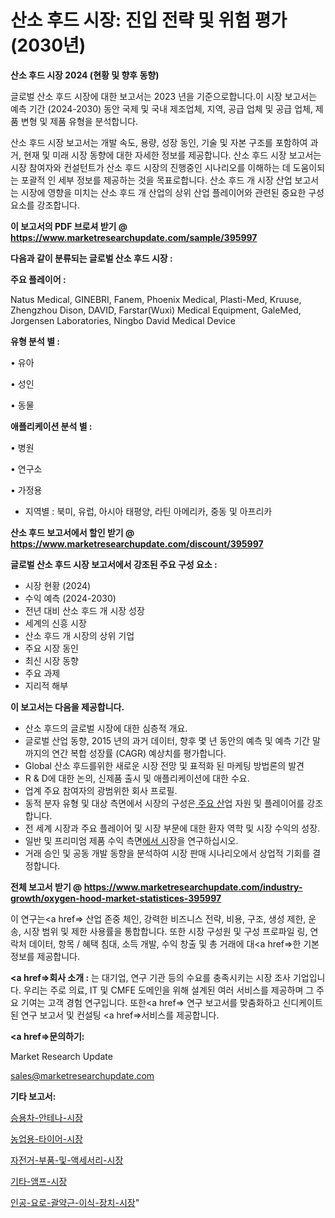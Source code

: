 # 산소 후드 시장: 진입 전략 및 위험 평가(2030년)

<strong>산소 후드 시장 2024 (현황 및 향후 동향)</strong>

글로벌 산소 후드 시장에 대한 보고서는 2023 년을 기준으로합니다.이 시장 보고서는 예측 기간 (2024-2030) 동안 국제 및 국내 제조업체, 지역, 공급 업체 및 공급 업체, 제품 변형 및 제품 유형을 분석합니다.

산소 후드 시장 보고서는 개발 속도, 용량, 성장 동인, 기술 및 자본 구조를 포함하여 과거, 현재 및 미래 시장 동향에 대한 자세한 정보를 제공합니다. 산소 후드 시장 보고서는 시장 참여자와 컨설턴트가 산소 후드 시장의 진행중인 시나리오를 이해하는 데 도움이되는 포괄적 인 세부 정보를 제공하는 것을 목표로합니다. 산소 후드 개 시장 산업 보고서는 시장에 영향을 미치는 산소 후드 개 산업의 상위 산업 플레이어와 관련된 중요한 구성 요소를 강조합니다.



<strong>이 보고서의 PDF 브로셔 받기 @ <a href=https://www.marketresearchupdate.com/sample/395997>https://www.marketresearchupdate.com/sample/395997</a></strong>



<strong>다음과 같이 분류되는 글로벌 산소 후드 시장 :</strong>



<strong>주요 플레이어 :</strong>

Natus Medical, GINEBRI, Fanem, Phoenix Medical, Plasti-Med, Kruuse, Zhengzhou Dison, DAVID, Farstar(Wuxi) Medical Equipment, GaleMed, Jorgensen Laboratories, Ningbo David Medical Device



<strong>유형 분석 별 :</strong>

• 유아

• 성인

• 동물



<strong>애플리케이션 분석 별 :</strong>

• 병원

• 연구소

• 가정용

<ul>
  <li>지역별 : 북미, 유럽, 아시아 태평양, 라틴 아메리카, 중동 및 아프리카</li>
</ul>


<strong>산소 후드 보고서에서 할인 받기 @ <a href=https://www.marketresearchupdate.com/discount/395997>https://www.marketresearchupdate.com/discount/395997</a></strong>



<strong>글로벌 산소 후드 시장 보고서에서 강조된 주요 구성 요소 :</strong>
<ul>
  <li>시장 현황 (2024)</li>
  <li>수익 예측 (2024-2030)</li>
  <li>전년 대비 산소 후드 개 시장 성장</li>
  <li>세계의 신흥 시장</li>
  <li>산소 후드 개 시장의 상위 기업</li>
  <li>주요 시장 동인</li>
  <li>최신 시장 동향</li>
  <li>주요 과제</li>
  <li>지리적 해부</li>
</ul>


<strong>이 보고서는 다음을 제공합니다.</strong>
<ul>
  <li>산소 후드의 글로벌 시장에 대한 심층적 개요.</li>
  <li>글로벌 산업 동향, 2015 년의 과거 데이터, 향후 몇 년 동안의 예측 및 예측 기간 말까지의 연간 복합 성장률 (CAGR) 예상치를 평가합니다.</li>
  <li>Global 산소 후드를위한 새로운 시장 전망 및 표적화 된 마케팅 방법론의 발견</li>
  <li>R &amp; D에 대한 논의, 신제품 출시 및 애플리케이션에 대한 수요.</li>
  <li>업계 주요 참여자의 광범위한 회사 프로필.</li>
  <li>동적 분자 유형 및 대상 측면에서 시장의 구성은<a href=> 주요 산</a>업 자원 및 플레이어를 강조합니다.</li>
  <li>전 세계 시장과 주요 플레이어 및 시장 부문에 대한 환자 역학 및 시장 수익의 성장.</li>
  <li>일반 및 프리미엄 제품 수익 측면<a href=>에서 시</a>장을 연구하십시오.</li>
  <li>거래 승인 및 공동 개발 동향을 분석하여 시장 판매 시나리오에서 상업적 기회를 결정합니다.</li>
</ul>



<strong>전체 보고서 받기 @ <a href=https://www.marketresearchupdate.com/industry-growth/oxygen-hood-market-statistices-395997>https://www.marketresearchupdate.com/industry-growth/oxygen-hood-market-statistices-395997</a></strong>

이 연구는<a href=> 산업 존중</a> 체인, 강력한 비즈니스 전략, 비용, 구조, 생성 제한, 운송, 시장 범위 및 제한 사용률을 통합합니다. 또한 시장 구성원 및 구성 프로파일 링, 연락처 데이터, 항목 / 혜택 침대, 소득 개발, 수익 창출 및 총 거래에 대<a href=>한 기본 </a>정보를 제공합니다.



<strong><a href=>회사 소</a>개 :</strong>
는 대기업, 연구 기관 등의 수요를 충족시키는 시장 조사 기업입니다. 우리는 주로 의료, IT 및 CMFE 도메인을 위해 설계된 여러 서비스를 제공하며 그 주요 기여는 고객 경험 연구입니다. 또한<a href=> 연구 보</a>고서를 맞춤화하고 신디케이트 된 연구 보고서 및 컨설팅 <a href=>서비스</a>를 제공합니다.



<strong><a href=>문의하기:</a></strong>

Market Research Update

sales@marketresearchupdate.com



<strong>기타 보고서:</strong>

<a href=https://www.linkedin.com/pulse/승용차-안테나-시장-경쟁-분석-및-성장-잠재력-2029-trend-tracking-tips-360-analysis/>승용차-안테나-시장</a>

<a href=https://www.linkedin.com/pulse/농업용-타이어-시장-동향-및-성장-전망-survey-savvy-insights-360-analysis-up5of/>농업용-타이어-시장</a>

<a href=https://www.linkedin.com/pulse/자전거-부품-및-액세서리-시장-진입-전략-위험-평가2029년-isdailynews-iohwf/>자전거-부품-및-액세서리-시장</a>

<a href=https://www.linkedin.com/pulse/기타-앰프-시장-진입-전략-및-위험-평가2030년-consumer-connection-compendium-ana-aywqf/>기타-앰프-시장</a>

<a href=https://www.linkedin.com/pulse/인공-요로-괄약근-이식-장치-시장-동향-및-성장-전망-trendsetters-talk-360-analysis-1yetf/>인공-요로-괄약근-이식-장치-시장</a>"

